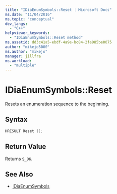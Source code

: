 ```yaml
---
title: "IDiaEnumSymbols::Reset | Microsoft Docs"
ms.date: "11/04/2016"
ms.topic: "conceptual"
dev_langs:
  - "C++"
helpviewer_keywords:
  - "IDiaEnumSymbols::Reset method"
ms.assetid: dd3c41a5-ebdf-4a9e-bc84-2fe985be0075
author: "mikejo5000"
ms.author: "mikejo"
manager: jillfra
ms.workload:
  - "multiple"
---
```

# IDiaEnumSymbols::Reset
Resets an enumeration sequence to the beginning.

## Syntax

```C++
HRESULT Reset ();
```

## Return Value
 Returns `S_OK`.

## See Also
- [IDiaEnumSymbols](../../debugger/debug-interface-access/idiaenumsymbols.md)